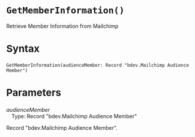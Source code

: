 <style>.page-header{margin:0 auto;font-family: Segoe UI Semibold;font-size: 10px;}.page-footer{margin-left: 50px;font-family:Segoe UI;font-size:9px}h1{font-size:28px}h2{font-size:26px}h3{font-size:23px}h4{font-size:22px}h5{font-size:20px}table{width:100%}#object-description{margin-top:-10px;margin-bottom:0px;}</style>

# `GetMemberInformation()`

Retrieve Member Information from Mailchimp


## Syntax

```al
GetMemberInformation(audienceMember: Record "bdev.Mailchimp Audience Member")
```

## Parameters

*audienceMember*<br>
&emsp;Type: Record  "bdev.Mailchimp Audience Member"<br>

Record "bdev.Mailchimp Audience Member".


